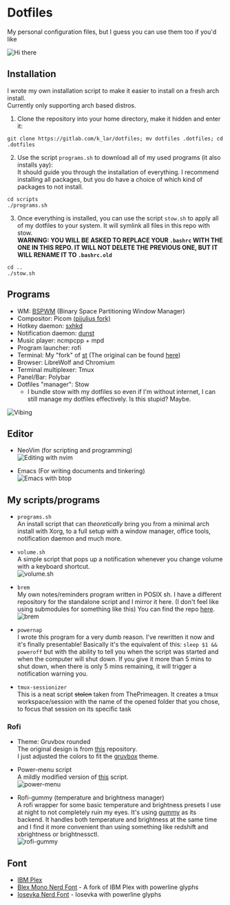 # Dotfiles

My personal configuration files, but I guess you can use them too if you'd like 

![Hi there](/uploads/e6b4124de77bbc0cf3f682f89e156e04/hi_there.gif)

## Installation

I wrote my own installation script to make it easier to install on a fresh arch install.  
Currently only supporting arch based distros.  

1. Clone the repository into your home directory, make it hidden and enter it:  
```console
git clone https://gitlab.com/k_lar/dotfiles; mv dotfiles .dotfiles; cd .dotfiles
```

2. Use the script `programs.sh` to download all of my used programs (it also installs yay):  
   It should guide you through the installation of everything. I recommend installing all packages,
   but you do have a choice of which kind of packages to not install.
```console
cd scripts
./programs.sh
```

3. Once everything is installed, you can use the script `stow.sh` to apply all of my dotfiles to
   your system. It will symlink all files in this repo with stow.  
   **WARNING: YOU WILL BE ASKED TO REPLACE YOUR `.bashrc` WITH THE ONE IN THIS REPO. IT WILL NOT DELETE
   THE PREVIOUS ONE, BUT IT WILL RENAME IT TO `.bashrc.old`**  
   
```console
cd ..
./stow.sh
```

## Programs

- WM: [BSPWM](https://github.com/baskerville/bspwm) (Binary Space Partitioning Window Manager)
- Compositor: Picom [(pijulius fork)](https://github.com/pijulius/picom)
- Hotkey daemon: [sxhkd](https://github.com/baskerville/sxhkd)
- Notification daemon: [dunst](https://github.com/dunst-project/dunst)
- Music player: ncmpcpp + mpd
- Program launcher: rofi
- Terminal: My "fork" of [st](https://gitlab.com/k_lar/st) (The original can be found [here](https://st.suckless.org/))
- Browser: LibreWolf and Chromium
- Terminal multiplexer: Tmux
- Panel/Bar: Polybar
- Dotfiles "manager": Stow
    * I bundle stow with my dotfiles so even if I'm without internet, I can still manage my
    dotfiles effectively. Is this stupid? Maybe.  

![Vibing](/uploads/64003ec095d10615a1d4dc1d864060b3/vibing.png)

## Editor

- NeoVim (for scripting and programming)  
![Editing with nvim](/uploads/d494e0de1e03dddbd445ef0cb5a0b1d1/editing_vim.png)  

- Emacs (For writing documents and tinkering)  
![Emacs with btop](/uploads/7e28969078a3c5eaa70c43132b9e25a0/emacs_btop_git.png)  

## My scripts/programs

- `programs.sh`  
  An install script that can *theoretically* bring you from a minimal arch install with Xorg, to a
  full setup with a window manager, office tools, notification daemon and much more.  

- `volume.sh`  
  A simple script that pops up a notification whenever you change volume with a keyboard shortcut.  
  ![volume.sh](/uploads/628a0dbaacb5c6b26e56a399b63561bb/volume.gif)  

- `brem`  
  My own notes/reminders program written in POSIX sh. I have a different repository for the
  standalone script and I mirror it here. (I don't feel like using submodules for something like
  this) You can find the repo [here](https://gitlab.com/k_lar/brem).  
  ![brem](/uploads/5906f9d2e7f1e5e0779f9eab46df1409/brem.png)  

- `powernap`  
  I wrote this program for a very dumb reason. I've rewritten it now and it's finally presentable!
  Basically it's the equivalent of this: `sleep $1 && poweroff` but with the ability to tell you
  when the script was started and when the computer will shut down. If you give it more than 5 mins
  to shut down, when there is only 5 mins remaining, it will trigger a notification warning you.  

- `tmux-sessionizer`  
  This is a neat script ~~stolen~~ taken from ThePrimeagen. It creates a tmux workspace/session with
  the name of the opened folder that you chose, to focus that session on its specific task

### Rofi

- Theme: Gruvbox rounded  
  The original design is from [this](https://github.com/lr-tech/rofi-themes-collection) repository.  
  I just adjusted the colors to fit the [gruvbox](https://github.com/morhetz/gruvbox) theme.  

- Power-menu script  
  A mildly modified version of [this](https://github.com/jluttine/rofi-power-menu) script.  
  ![power-menu](/uploads/8fb22e60c0b1af90db97625afce592aa/power-menu.png)  

- Rofi-gummy (temperature and brightness manager)  
  A rofi wrapper for some basic temperature and brightness presets I use at night to not completely
  ruin my eyes. It's using [gummy](https://github.com/Fushko/gummy) as its backend. It handles both
  temperature and brightness at the same time and I find it more convenient than using something
  like redshift and xbrightness or brightnessctl.  
  ![rofi-gummy](/uploads/4e9c70aec2deba35e5a3a0150ff61312/rofi-gummy.png)  


## Font

- [IBM Plex](https://www.ibm.com/plex/)
- [Blex Mono Nerd Font](https://github.com/ryanoasis/nerd-fonts/tree/master/patched-fonts/IBMPlexMono) - A fork of IBM Plex with powerline glyphs
- [Iosevka Nerd Font](https://github.com/ryanoasis/nerd-fonts/tree/master/patched-fonts/Iosevka) -
Iosevka with powerline glyphs
